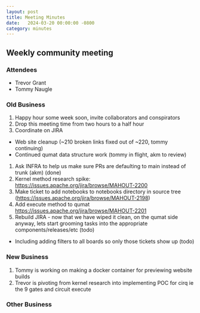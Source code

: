 ```yaml
---
layout: post
title: Meeting Minutes
date:   2024-03-20 00:00:00 -0800
category: minutes
---
```

## Weekly community meeting

### Attendees
* Trevor Grant
* Tommy Naugle

### Old Business
1. Happy hour some week soon, invite collaborators and conspirators
1. Drop this meeting time from two hours to a half hour
1. Coordinate on JIRA
  * Web site cleanup (~210 broken links fixed out of ~220, tommy continuing)
  * Continued qumat data structure work (tommy in flight, akm to review)
1. Ask INFRA to help us make sure PRs are defaulting to main instead of trunk (akm) (done)
1. Kernel method research spike: https://issues.apache.org/jira/browse/MAHOUT-2200
1. Make ticket to add notebooks to notebooks directory in source tree (https://issues.apache.org/jira/browse/MAHOUT-2198)
1. Add execute method to qumat https://issues.apache.org/jira/browse/MAHOUT-2201
1. Rebuild JIRA - now that we have wiped it clean, on the qumat side anyway, lets start grooming tasks into the appropriate components/releases/etc (todo)
  * Including adding filters to all boards so only those tickets show up (todo)

### New Business
1. Tommy is working on making a docker container for previewing website builds
1. Trevor is pivoting from kernel research into implementing POC for cirq ie the 9 gates and circuit execute

### Other Business

